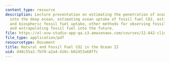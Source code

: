 ```yaml
---
content_type: resource
description: Lecture presentation on estimating the penetration of ocean surface waters
  into the deep ocean, estimating ocean uptake of fossil fuel CO2, estimating ocean
  and biospheric fossil fuel uptake, other methods for observing fossil fuel CO2 uptake,
  and extrapolating fossil fuel into the future.
file: https://ol-ocw-studio-app-qa.s3.amazonaws.com/courses/12-842-climate-physics-and-chemistry-fall-2008/d48c55a17b70a2a4416cb02d53a68ffc_part4_lec2.pdf
file_type: application/pdf
resourcetype: Document
title: Natural and Fossil Fuel CO2 in the Ocean II
uid: d48c55a1-7b70-a2a4-416c-b02d53a68ffc
---
```

